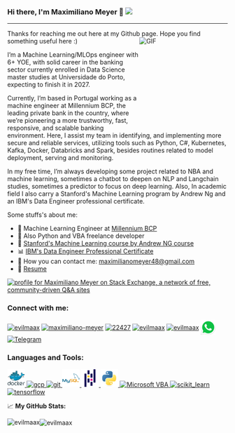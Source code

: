### Hi there, I'm Maximiliano Meyer 👋  <img src="https://komarev.com/ghpvc/?username=evilmaax"/>  

---

Thanks for reaching me out here at my Github page. Hope you find something useful here :)
<img align="right" alt="GIF" src="https://www.maximizasoftware.com.br/wp-content/uploads/2018/11/2gsjgnRrABVGgMSFLH5uUKMhkSRNjE3QaYaZdhxY5EeTYJBKCtX39K2wcBjL1iE6vy4Ven2uq361sMShYsDH9nzYVe8EJ3iTNyAhJCNSkAamZBpQC2.gif" width="202" height="214" />

I’m a Machine Learning/MLOps engineer with 6+ YOE, with solid career in the banking sector currently enrolled in Data Science master studies at Universidade do Porto, expecting to finish it in 2027.

Currently, I’m based in Portugal working as a machine engineer at Millennium BCP, the leading private bank in the country, where we’re pioneering a more trustworthy, fast, responsive, and scalable banking environment. Here, I assist my team in identifying, and implementing more secure and reliable services, utilizing tools such as Python, C#, Kubernetes, Kafka, Docker, Databricks and Spark, besides routines related to model deployment, serving and monitoring. 

In my free time, I’m always developing some project related to NBA and machine learning, sometimes a chatbot to deepen on NLP and Langchain studies, sometimes a predictor to focus on deep learning. Also, In academic field I also carry a Stanford's Machine Learning program by Andrew Ng and an IBM's Data Engineer professional certificate. 

Some stuffs's about me:

* 💾 Machine Learning Engineer at [Millennium BCP](https://ind.millenniumbcp.pt/pt/particulares/Pages/Welcome.aspx)
* 🐍 Also Python and VBA freelance developer
* 🤖 [Stanford's Machine Learning course by Andrew NG course](https://www.coursera.org/account/accomplishments/certificate/W3F4C2HCN8NX)
* 📊 [IBM's Data Engineer Professional Certificate](https://www.coursera.org/account/accomplishments/specialization/certificate/68DU5GE695CJ)
* 📩 How you can contact me: maximilianomeyer48@gmail.com
* 📄 [Resume](https://drive.google.com/file/d/1JcCC4x0RNek_fpRaGO_wIPAS_luxhPj6/view?usp=share_link)

<a href="https://stackexchange.com/users/5893065/maximiliano-meyer"><img src="https://stackexchange.com/users/flair/5893065.png" width="208" height="58" alt="profile for Maximiliano Meyer on Stack Exchange, a network of free, community-driven Q&amp;A sites" title="profile for Maximiliano Meyer on Stack Exchange, a network of free, community-driven Q&amp;A sites" /></a>

<h3 align="left">Connect with me:</h3>
<p align="left">
<a href="https://twitter.com/evilmaax" target="blank"><img align="center" src="https://raw.githubusercontent.com/rahuldkjain/github-profile-readme-generator/master/src/images/icons/Social/twitter.svg" alt="evilmaax" height="30" width="40" /></a>
<a href="https://linkedin.com/in/maximiliano-meyer" target="blank"><img align="center" src="https://raw.githubusercontent.com/rahuldkjain/github-profile-readme-generator/master/src/images/icons/Social/linked-in-alt.svg" alt="maximiliano-meyer" height="30" width="40" /></a>
<a href="https://pt.stackoverflow.com/users/22427" target="blank"><img align="center" src="https://raw.githubusercontent.com/rahuldkjain/github-profile-readme-generator/master/src/images/icons/Social/stack-overflow.svg" alt="22427" height="30" width="40" /></a>
<a href="https://kaggle.com/evilmaax" target="blank"><img align="center" src="https://raw.githubusercontent.com/rahuldkjain/github-profile-readme-generator/master/src/images/icons/Social/kaggle.svg" alt="evilmaax" height="30" width="40" /></a>
<a href="https://instagram.com/evilmaax" target="blank"><img align="center" src="https://raw.githubusercontent.com/rahuldkjain/github-profile-readme-generator/master/src/images/icons/Social/instagram.svg" alt="evilmaax" height="30" width="40" /></a>
<a href="https://wa.me/355939159542" target="blank"><img align="center" src="https://github.com/appicons/Whatsapp/blob/master/icons/whatsapp_194x194.png" alt="Whatsapp" height="35" width="35" /></a>
<a href="https://t.me/Evilmaax48" target="blank"><img align="center" src="https://cdn.worldvectorlogo.com/logos/telegram-1.svg" alt="Telegram" height="30" width="30" /></a>
</p>

<h3 align="left">Languages and Tools:</h3>
<p align="left"> <a href="https://www.docker.com/" target="_blank" rel="noreferrer"> <img src="https://raw.githubusercontent.com/devicons/devicon/master/icons/docker/docker-original-wordmark.svg" alt="docker" width="40" height="40"/> </a> <a href="https://cloud.google.com" target="_blank" rel="noreferrer"> <img src="https://www.vectorlogo.zone/logos/google_cloud/google_cloud-icon.svg" alt="gcp" width="40" height="40"/> </a> <a href="https://git-scm.com/" target="_blank" rel="noreferrer"> <img src="https://www.vectorlogo.zone/logos/git-scm/git-scm-icon.svg" alt="git" width="40" height="40"/> </a> <a href="https://www.mysql.com/" target="_blank" rel="noreferrer"> <img src="https://raw.githubusercontent.com/devicons/devicon/master/icons/mysql/mysql-original-wordmark.svg" alt="mysql" width="40" height="40"/> </a> <a href="https://pandas.pydata.org/" target="_blank" rel="noreferrer"> <img src="https://raw.githubusercontent.com/devicons/devicon/2ae2a900d2f041da66e950e4d48052658d850630/icons/pandas/pandas-original.svg" alt="pandas" width="40" height="40"/> </a> <a href="https://www.python.org" target="_blank" rel="noreferrer"> <img src="https://raw.githubusercontent.com/devicons/devicon/master/icons/python/python-original.svg" alt="python" width="40" height="40"/> </a> <a href="https://learn.microsoft.com/pt-br/office/vba/library-reference/concepts/getting-started-with-vba-in-office" target="_blank" rel="noreferrer"> <img src="https://iantraining.com/wp-content/uploads/2016/11/Microsoft-VBA-excel.png" alt="Microsoft VBA" width="140" height="50"/> </a>   <a href="https://scikit-learn.org/" target="_blank" rel="noreferrer"> <img src="https://upload.wikimedia.org/wikipedia/commons/0/05/Scikit_learn_logo_small.svg" alt="scikit_learn" width="40" height="40"/> </a> <a href="https://www.tensorflow.org" target="_blank" rel="noreferrer"> <img src="https://www.vectorlogo.zone/logos/tensorflow/tensorflow-icon.svg" alt="tensorflow" width="40" height="40"/> </a> </p>

📈 **My GitHub Stats:**

<p><img align="left" src="https://github-readme-stats.vercel.app/api/top-langs?username=evilmaax&show_icons=true&locale=en&layout=compact" alt="evilmaax" /></p>

<p><img align="center" src="https://github-readme-stats.vercel.app/api?username=evilmaax&show_icons=true&locale=en" alt="evilmaax" /></p>
